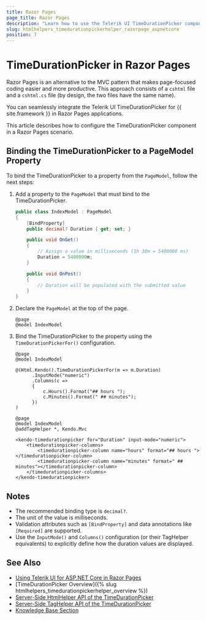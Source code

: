 ```yaml
---
title: Razor Pages
page_title: Razor Pages
description: "Learn how to use the Telerik UI TimeDurationPicker component for {{ site.framework }} in a Razor Pages application."
slug: htmlhelpers_timedurationpickerhelper_razorpage_aspnetcore
position: 7
---
```


# TimeDurationPicker in Razor Pages 

Razor Pages is an alternative to the MVC pattern that makes page-focused coding easier and more productive. This approach consists of a `cshtml` file and a `cshtml.cs` file (by design, the two files have the same name). 

You can seamlessly integrate the Telerik UI TimeDurationPicker for {{ site.framework }} in Razor Pages applications.

This article describes how to configure the TimeDurationPicker component in a Razor Pages scenario.

## Binding the TimeDurationPicker to a PageModel Property

To bind the TimeDurationPicker to a property from the `PageModel`, follow the next steps:

1. Add a property to the `PageModel` that must bind to the TimeDurationPicker.

    ```csharp Index.cshtml.cs
    public class IndexModel : PageModel
    {
        [BindProperty]
        public decimal? Duration { get; set; }

        public void OnGet()
        {
            // Assign a value in milliseconds (1h 30m = 5400000 ms)
            Duration = 5400000m;
        }

        public void OnPost()
        {
            // Duration will be populated with the submitted value
        }
    }
    ```

1. Declare the `PageModel` at the top of the page.

    ```Razor
    @page
    @model IndexModel
    ```

1. Bind the TimeDurationPicker to the property using the `TimeDurationPickerFor()` configuration.

    ```HtmlHelper
    @page
    @model IndexModel

    @(Html.Kendo().TimeDurationPickerFor(m => m.Duration)
          .InputMode("numeric")
          .Columns(c =>
          {
              c.Hours().Format("## hours ");
              c.Minutes().Format(" ## minutes");
          })
    )
    ```
    ```TagHelper
    @page
    @model IndexModel
    @addTagHelper *, Kendo.Mvc

    <kendo-timedurationpicker for="Duration" input-mode="numeric">
        <timedurationpicker-columns>
            <timedurationpicker-column name="hours" format="## hours "></timedurationpicker-column>
            <timedurationpicker-column name="minutes" format=" ## minutes"></timedurationpicker-column>
        </timedurationpicker-columns>
    </kendo-timedurationpicker>
    ```

## Notes

* The recommended binding type is `decimal?`.
* The unit of the value is milliseconds.
* Validation attributes such as `[BindProperty]` and data annotations like `[Required]` are supported.
* Use the `InputMode()` and `Columns()` configuration (or their TagHelper equivalents) to explicitly define how the duration values are displayed.

## See Also

* [Using Telerik UI for ASP.NET Core in Razor Pages](https://docs.telerik.com/aspnet-core/getting-started/razor-pages#using-telerik-ui-for-aspnet-core-in-razor-pages)
* [TimeDurationPicker Overview]({% slug htmlhelpers_timedurationpickerhelper_overview %})
* [Server-Side HtmlHelper API of the TimeDurationPicker](/api/timedurationpicker)
* [Server-Side TagHelper API of the TimeDurationPicker](/api/taghelpers/timedurationpicker)
* [Knowledge Base Section](/knowledge-base)
